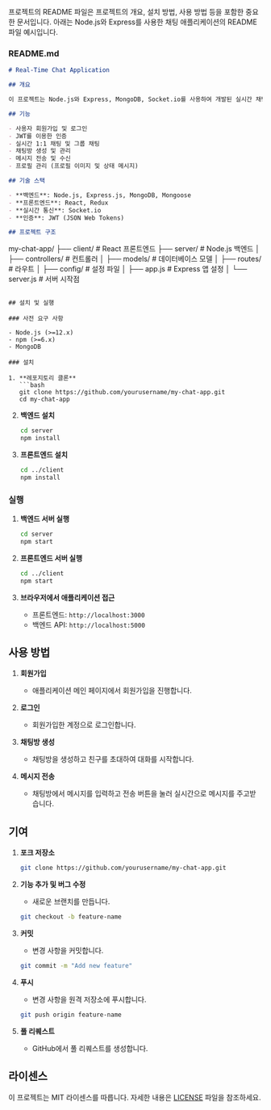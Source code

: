 프로젝트의 README 파일은 프로젝트의 개요, 설치 방법, 사용 방법 등을 포함한 중요한 문서입니다. 아래는 Node.js와 Express를 사용한 채팅 애플리케이션의 README 파일 예시입니다.

### README.md

```markdown
# Real-Time Chat Application

## 개요

이 프로젝트는 Node.js와 Express, MongoDB, Socket.io를 사용하여 개발된 실시간 채팅 애플리케이션입니다. 사용자는 채팅방을 생성하고 메시지를 주고받을 수 있으며, 사용자 인증 및 실시간 소켓 통신을 통해 즉각적인 메시지 전송이 가능합니다.

## 기능

- 사용자 회원가입 및 로그인
- JWT를 이용한 인증
- 실시간 1:1 채팅 및 그룹 채팅
- 채팅방 생성 및 관리
- 메시지 전송 및 수신
- 프로필 관리 (프로필 이미지 및 상태 메시지)

## 기술 스택

- **백엔드**: Node.js, Express.js, MongoDB, Mongoose
- **프론트엔드**: React, Redux
- **실시간 통신**: Socket.io
- **인증**: JWT (JSON Web Tokens)

## 프로젝트 구조

```
my-chat-app/
├── client/              # React 프론트엔드
├── server/              # Node.js 백엔드
│   ├── controllers/     # 컨트롤러
│   ├── models/          # 데이터베이스 모델
│   ├── routes/          # 라우트
│   ├── config/          # 설정 파일
│   ├── app.js           # Express 앱 설정
│   └── server.js        # 서버 시작점
```

## 설치 및 실행

### 사전 요구 사항

- Node.js (>=12.x)
- npm (>=6.x)
- MongoDB

### 설치

1. **레포지토리 클론**
   ```bash
   git clone https://github.com/yourusername/my-chat-app.git
   cd my-chat-app
   ```

2. **백엔드 설치**
   ```bash
   cd server
   npm install
   ```

3. **프론트엔드 설치**
   ```bash
   cd ../client
   npm install
   ```

### 실행

1. **백엔드 서버 실행**
   ```bash
   cd server
   npm start
   ```

2. **프론트엔드 서버 실행**
   ```bash
   cd ../client
   npm start
   ```

3. **브라우저에서 애플리케이션 접근**
   - 프론트엔드: `http://localhost:3000`
   - 백엔드 API: `http://localhost:5000`

## 사용 방법

1. **회원가입**
   - 애플리케이션 메인 페이지에서 회원가입을 진행합니다.

2. **로그인**
   - 회원가입한 계정으로 로그인합니다.

3. **채팅방 생성**
   - 채팅방을 생성하고 친구를 초대하여 대화를 시작합니다.

4. **메시지 전송**
   - 채팅방에서 메시지를 입력하고 전송 버튼을 눌러 실시간으로 메시지를 주고받습니다.

## 기여

1. **포크 저장소**
   ```bash
   git clone https://github.com/yourusername/my-chat-app.git
   ```

2. **기능 추가 및 버그 수정**
   - 새로운 브랜치를 만듭니다.
   ```bash
   git checkout -b feature-name
   ```

3. **커밋**
   - 변경 사항을 커밋합니다.
   ```bash
   git commit -m "Add new feature"
   ```

4. **푸시**
   - 변경 사항을 원격 저장소에 푸시합니다.
   ```bash
   git push origin feature-name
   ```

5. **풀 리퀘스트**
   - GitHub에서 풀 리퀘스트를 생성합니다.

## 라이센스

이 프로젝트는 MIT 라이센스를 따릅니다. 자세한 내용은 [LICENSE](LICENSE) 파일을 참조하세요.
```


